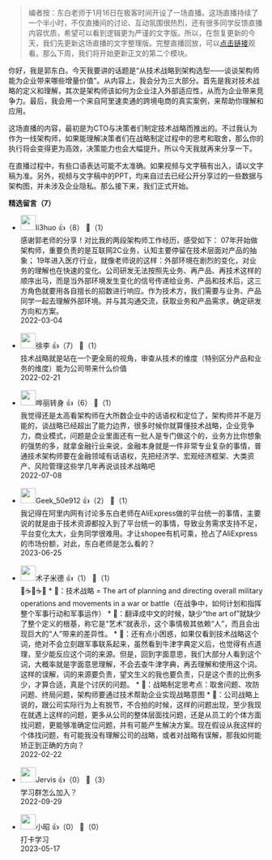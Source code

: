 > 编者按：东白老师于1月16日在极客时间开设了一场直播。这场直播持续了一个半小时，不仅直播间的讨论、互动氛围很热烈，还有很多同学反馈直播内容优质，希望可以看到逻辑更为严谨的文字版。所以，在恢复更新的今天，我们先更新这场直播的文字整理版。完整直播回放，可以[点击链接](https://www.bilibili.com/video/BV1KP4y1N7rW?spm_id_from=333.999.0.0)观看。那么下周，我们将开始更新正文的第二个模块。

你好，我是郭东白。今天我要讲的话题是“从技术战略到架构选型——谈谈架构师能为企业带来哪些增量价值”。从内容上，我会分为三大部分。首先是我对技术战略的定义和理解，其次是架构师该如何为企业注入外部适应性，从而为企业带来竞争力。最后，我会用一个来自阿里速卖通的跨境电商的真实案例，来帮助你理解和应用。

这场直播的内容，最初是为CTO与决策者们制定技术战略而推出的。不过我认为作为一线架构师，如果能理解决策者们在战略制定过程中的思考和取舍，那么你的执行将会变得更为高效，决策能力也会大幅提升。所以今天我就再来分享一下。

在直播过程中，有些口语表达可能不太准确。如果视频与文字稿有出入，请以文字稿为准。另外，视频与文字稿中的PPT，均来自过去已经公开分享过的一些数据与架构图，并未涉及企业隐私。那么接下来，我们正式开始。
<div><strong>精选留言（7）</strong></div><ul>
<li><img src="https://static001.geekbang.org/account/avatar/00/0f/83/14/bcc58354.jpg" width="30px"><span>li3huo</span> 👍（8） 💬（1）<div>感谢郭老师的分享！对比我的两段架构师工作经历，感受如下：
07年开始做架构师，重要负责的是互联网2C业务，认知主要停留在技术层面对产品的抽象；
19年进入医疗行业，就像老师说的这样：外部环境在剧烈的变化，对业务的理解也在快速的变化。公司研发无法按照先业务、再产品、再技术这样的顺序出马，而是当外部环境发生变化的信号传递给业务、产品和技术后，这三方角色就要用各自擅长的招数进行响应。作为技术方，我们需要与业务、产品同学一起去理解外部环境。并与其沟通交流，获取业务和产品需求，确定研发方向和方案。</div>2022-03-04</li><br/><li><img src="https://static001.geekbang.org/account/avatar/00/12/83/8d/03cac826.jpg" width="30px"><span>徐李</span> 👍（7） 💬（1）<div>技术战略就是站在一个更全局的视角，审查从技术的维度（特别区分产品和业务的维度）能为公司带来什么价值</div>2022-02-21</li><br/><li><img src="https://static001.geekbang.org/account/avatar/00/10/46/51/50457315.jpg" width="30px"><span>哗丽转身</span> 👍（6） 💬（1）<div>我觉得还是太高看架构师在大所数企业中的话语权和定位了，架构师并不是万能的，谈战略已经超出了能力边界，很多时候你就算懂技术战略，企业竞争力，商业模式，问题是企业里面还有一批人是专门做这个的，业务方比你想象的强势的多，就拿金融行业来说，金融本身就是一件非常专业复杂的事情，普通技术架构师要在金融领域有话语权，先把经济学、宏观经济框架、大类资产、风险管理这些学几年再说谈技术战略吧</div>2022-07-08</li><br/><li><img src="" width="30px"><span>Geek_50e912</span> 👍（2） 💬（1）<div>我记得在阿里内网有讨论多东白老师在AliExpress做的平台统一的事情，主要说的就是由于技术资源都投入到了平台统一的事情，导致业务需求支持不足，平台变化太大，业务同学很难用。才让shopee有机可乘，抢占了AliExpress的市场份额，对此，东白老师是怎么看的？</div>2023-06-25</li><br/><li><img src="https://static001.geekbang.org/account/avatar/00/1c/f6/27/c27599ae.jpg" width="30px"><span>术子米德</span> 👍（1） 💬（1）<div>🤔☕️🤔☕️🤔
* 📖：技术战略 = The art of planning and directing overall military operations and movements in a war or battle（在战争中，如何计划和指挥整个军事行动和军事运作）
    * 🤔：翻译成中文的时候，缺少“the art of”就缺少了整个定义的根基，称它是“艺术”就表示，这个事情极其依赖“人”，而且会出现巨大的“人”带来的差异性。
    * 🤔：还有点小困惑，如果仅看到技术战略这个词，绝对不会立刻跟军事联系起来，虽然看到牛津字典定义后，也觉得有点道理，至少能反应这个词的来源。但是，回到字面意思，我们大部分人看到这个词，大概率就是字面意思理解，不会去查牛津字典，再去理解和使用这个词。这样的误解，词的来源要负责，望文生义的我也要负责，只是这个责的比例多少，才算合适，真是个讨厌的问题。
* 📖：战略制定思考点：取舍问题、攻防问题、终局问题，架构师要通过技术帮助企业实现战略意图
    * 🤔：公司战略上说的，跟公司实际行为上有脱节，不合拍的时候，这样的问题出现，至少我现在就遇上这样的问题，更多从公司的整体层面找问题，还是从员工的个体方面找问题，更能够准确定位问题，并有可能产生解决方案。现在假设从我这样的个体找问题，有可能我没有理解公司的战略，或者对战略有误解，那我如何能矫正到正确的方向？
</div>2022-02-22</li><br/><li><img src="https://static001.geekbang.org/account/avatar/00/10/05/a2/721ae4c6.jpg" width="30px"><span>Jervis</span> 👍（0） 💬（3）<div>学习群怎么加入？</div>2022-09-29</li><br/><li><img src="https://static001.geekbang.org/account/avatar/00/14/3f/39/a4c2154b.jpg" width="30px"><span>小昭</span> 👍（0） 💬（0）<div>打卡学习</div>2023-05-17</li><br/>
</ul>
